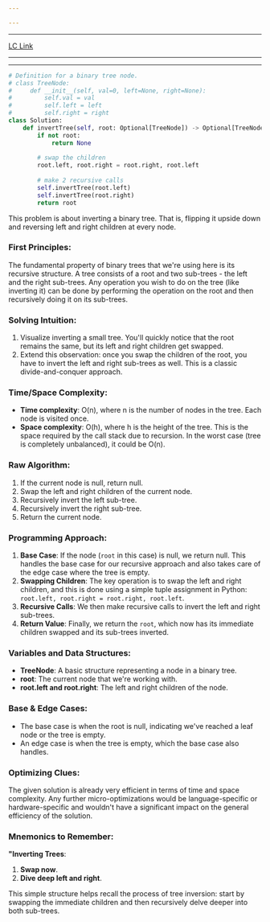 ```yaml
---

---
```

---
[LC Link](https://leetcode.com/problems/invert-binary-tree/)

---
---

```python
# Definition for a binary tree node.
# class TreeNode:
#     def __init__(self, val=0, left=None, right=None):
#         self.val = val
#         self.left = left
#         self.right = right
class Solution:
    def invertTree(self, root: Optional[TreeNode]) -> Optional[TreeNode]:
        if not root:
            return None
        
        # swap the children
        root.left, root.right = root.right, root.left
        
        # make 2 recursive calls
        self.invertTree(root.left)
        self.invertTree(root.right)
        return root

```

This problem is about inverting a binary tree. That is, flipping it upside down and reversing left and right children at every node.

### First Principles:
The fundamental property of binary trees that we're using here is its recursive structure. A tree consists of a root and two sub-trees - the left and the right sub-trees. Any operation you wish to do on the tree (like inverting it) can be done by performing the operation on the root and then recursively doing it on its sub-trees.

### Solving Intuition:
1. Visualize inverting a small tree. You'll quickly notice that the root remains the same, but its left and right children get swapped.
2. Extend this observation: once you swap the children of the root, you have to invert the left and right sub-trees as well. This is a classic divide-and-conquer approach.

### Time/Space Complexity:
- **Time complexity**: O(n), where n is the number of nodes in the tree. Each node is visited once.
- **Space complexity**: O(h), where h is the height of the tree. This is the space required by the call stack due to recursion. In the worst case (tree is completely unbalanced), it could be O(n).

### Raw Algorithm:
1. If the current node is null, return null.
2. Swap the left and right children of the current node.
3. Recursively invert the left sub-tree.
4. Recursively invert the right sub-tree.
5. Return the current node.

### Programming Approach:
1. **Base Case**: If the node (`root` in this case) is null, we return null. This handles the base case for our recursive approach and also takes care of the edge case where the tree is empty.
2. **Swapping Children**: The key operation is to swap the left and right children, and this is done using a simple tuple assignment in Python: `root.left, root.right = root.right, root.left`.
3. **Recursive Calls**: We then make recursive calls to invert the left and right sub-trees.
4. **Return Value**: Finally, we return the `root`, which now has its immediate children swapped and its sub-trees inverted.

### Variables and Data Structures:
- **TreeNode**: A basic structure representing a node in a binary tree.
- **root**: The current node that we're working with.
- **root.left and root.right**: The left and right children of the node.

### Base & Edge Cases: 
- The base case is when the root is null, indicating we've reached a leaf node or the tree is empty.
- An edge case is when the tree is empty, which the base case also handles.

### Optimizing Clues:
The given solution is already very efficient in terms of time and space complexity. Any further micro-optimizations would be language-specific or hardware-specific and wouldn't have a significant impact on the general efficiency of the solution.

### Mnemonics to Remember:
**"Inverting Trees**:
1. **Swap now**.
2. **Dive deep left and right**.

This simple structure helps recall the process of tree inversion: start by swapping the immediate children and then recursively delve deeper into both sub-trees.